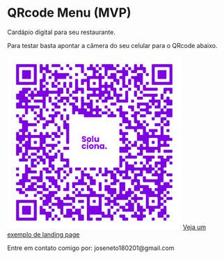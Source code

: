 # QRcode Menu (MVP)

<p>Cardápio digital para seu restaurante.</p>
<p>Para testar basta apontar a câmera do seu celular para o QRcode abaixo.</p>

<img src="./assets/images/qrcode-example.png" alt="escaneie esse QRcode">
<a href="https://thejoseneto.github.io/soluciona-free-services-MVP/lading-page/index.html">Veja um exemplo de landing page</a>
<p>Entre em contato comigo por: joseneto180201@gmail.com</p>
